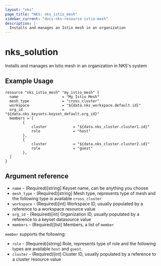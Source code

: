 ```yaml
---
layout: "nks"
page_title: "NKS: nks_istio_mesh"
sidebar_current: "docs-nks-resource-istio-mesh"
description: |-
  Installs and manages an Istio mesh in an organization
---
```


# nks\_solution

Installs and manages an Istio mesh in an organization in NKS's system

## Example Usage

```hcl
resource "nks_istio_mesh" "my_istio_mesh" {
  name                    = "My Istio Mesh"
  mesh_type               = "cross_cluster"
  workspace               = "${data.nks_workspace.default.id}"
  org_id                  = "${data.nks_keysets.keyset_default.org_id}"
  members = [
        {
            cluster            = "${data.nks_cluster.cluster1.id}"
            role               = "host"
        },
        {
            cluster            = "${data.nks_cluster.cluster2.id}"
            role               = "guest"
        },
  ]
}
```

## Argument reference

* `name` - (Required)[string] Keyset name, can be anything you choose
* `mesh_type` - (Required)[string] Mesh type, represents type of mesh and the following type is available `cross_cluster`
* `workspace` - (Required)[int] Workspace ID, usually populated by a reference to a workspace resource value
* `org_id` - (Required)[int] Organization ID, usually populated by a reference to a keyset datasource value
* `members` - (Required)[list] Members, a list of `member`

`member` supports the following:
* `role` - (Required)[string] Role, represents type of role and the following types are available `host` and `guest`.
* `cluster` - (Required)[int] Cluster ID, usually populated by a reference to a cluster resource value
